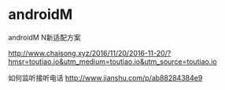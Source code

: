 # androidM
androidM N新适配方案



http://www.chaisong.xyz/2016/11/20/2016-11-20/?hmsr=toutiao.io&utm_medium=toutiao.io&utm_source=toutiao.io

如何监听接听电话
http://www.jianshu.com/p/ab88284384e9
